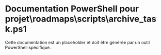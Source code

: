 # Documentation PowerShell pour projet\roadmaps\scripts\archive_task.ps1

Cette documentation est un placeholder et doit être générée par un outil PowerShell spécifique.
